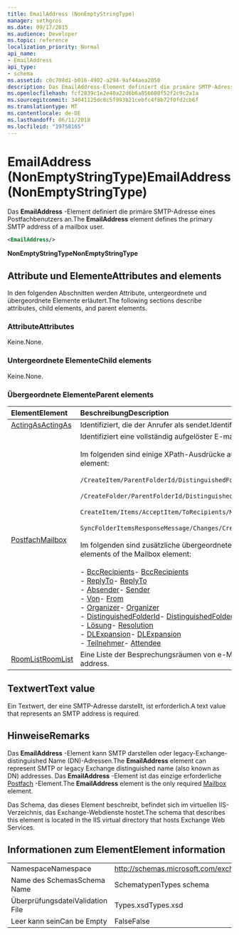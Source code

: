 ```yaml
---
title: EmailAddress (NonEmptyStringType)
manager: sethgros
ms.date: 09/17/2015
ms.audience: Developer
ms.topic: reference
localization_priority: Normal
api_name:
- EmailAddress
api_type:
- schema
ms.assetid: c0c708d1-b016-4902-a294-9af44aea2050
description: Das EmailAddress-Element definiert die primäre SMTP-Adresse eines Postfachbenutzers an.
ms.openlocfilehash: fcf2839c1e2e40a22d6b6a856608f52f2c9c2a1a
ms.sourcegitcommit: 34041125dc8c5f993b21cebfc4f8b72f0fd2cb6f
ms.translationtype: MT
ms.contentlocale: de-DE
ms.lasthandoff: 06/11/2018
ms.locfileid: "19758165"
---
```

# <a name="emailaddress-nonemptystringtype"></a><span data-ttu-id="5d888-103">EmailAddress (NonEmptyStringType)</span><span class="sxs-lookup"><span data-stu-id="5d888-103">EmailAddress (NonEmptyStringType)</span></span>

<span data-ttu-id="5d888-104">Das **EmailAddress** -Element definiert die primäre SMTP-Adresse eines Postfachbenutzers an.</span><span class="sxs-lookup"><span data-stu-id="5d888-104">The **EmailAddress** element defines the primary SMTP address of a mailbox user.</span></span> 
  
```XML
<EmailAddress/>
```

 <span data-ttu-id="5d888-105">**NonEmptyStringType**</span><span class="sxs-lookup"><span data-stu-id="5d888-105">**NonEmptyStringType**</span></span>
## <a name="attributes-and-elements"></a><span data-ttu-id="5d888-106">Attribute und Elemente</span><span class="sxs-lookup"><span data-stu-id="5d888-106">Attributes and elements</span></span>

<span data-ttu-id="5d888-107">In den folgenden Abschnitten werden Attribute, untergeordnete und übergeordnete Elemente erläutert.</span><span class="sxs-lookup"><span data-stu-id="5d888-107">The following sections describe attributes, child elements, and parent elements.</span></span>
  
### <a name="attributes"></a><span data-ttu-id="5d888-108">Attribute</span><span class="sxs-lookup"><span data-stu-id="5d888-108">Attributes</span></span>

<span data-ttu-id="5d888-109">Keine.</span><span class="sxs-lookup"><span data-stu-id="5d888-109">None.</span></span>
  
### <a name="child-elements"></a><span data-ttu-id="5d888-110">Untergeordnete Elemente</span><span class="sxs-lookup"><span data-stu-id="5d888-110">Child elements</span></span>

<span data-ttu-id="5d888-111">Keine.</span><span class="sxs-lookup"><span data-stu-id="5d888-111">None.</span></span>
  
### <a name="parent-elements"></a><span data-ttu-id="5d888-112">Übergeordnete Elemente</span><span class="sxs-lookup"><span data-stu-id="5d888-112">Parent elements</span></span>

|<span data-ttu-id="5d888-113">**Element**</span><span class="sxs-lookup"><span data-stu-id="5d888-113">**Element**</span></span>|<span data-ttu-id="5d888-114">**Beschreibung**</span><span class="sxs-lookup"><span data-stu-id="5d888-114">**Description**</span></span>|
|:-----|:-----|
|[<span data-ttu-id="5d888-115">ActingAs</span><span class="sxs-lookup"><span data-stu-id="5d888-115">ActingAs</span></span>](actingas.md) <br/> |<span data-ttu-id="5d888-116">Identifiziert, die der Anrufer als sendet.</span><span class="sxs-lookup"><span data-stu-id="5d888-116">Identifies who the caller is sending as.</span></span>  <br/> |
|[<span data-ttu-id="5d888-117">Postfach</span><span class="sxs-lookup"><span data-stu-id="5d888-117">Mailbox</span></span>](mailbox.md) <br/> | <span data-ttu-id="5d888-118">Identifiziert eine vollständig aufgelöster E-mail-Adresse.</span><span class="sxs-lookup"><span data-stu-id="5d888-118">Identifies a fully resolved e-mail address.</span></span>  <br/><br/><span data-ttu-id="5d888-119">Im folgenden sind einige XPath-Ausdrücke auf dieses Element:</span><span class="sxs-lookup"><span data-stu-id="5d888-119">The following are some XPath expressions to this element:</span></span><br/><br/>`/CreateItem/ParentFolderId/DistinguishedFolderId/Mailbox`<br/><br/>`/CreateFolder/ParentFolderId/DistinguishedFolderId/Mailbox`<br/><br/>`CreateItem/Items/AcceptItem/ToRecipients/Mailbox`<br/><br/>`SyncFolderItemsResponseMessage/Changes/Create/CalendarItem/ConflictingMeetings/AcceptItem/CcRecipients/Mailbox`<br/><br/><span data-ttu-id="5d888-120">Im folgenden sind zusätzliche übergeordnete Elemente des Postfach-Elements:</span><span class="sxs-lookup"><span data-stu-id="5d888-120">The following are additional parent elements of the Mailbox element:</span></span><br/><br/><span data-ttu-id="5d888-121">- [BccRecipients](bccrecipients.md)</span><span class="sxs-lookup"><span data-stu-id="5d888-121">- [BccRecipients](bccrecipients.md)</span></span> <br/><span data-ttu-id="5d888-122">- [ReplyTo](replyto.md)</span><span class="sxs-lookup"><span data-stu-id="5d888-122">- [ReplyTo](replyto.md)</span></span> <br/><span data-ttu-id="5d888-123">- [Absender](sender.md)</span><span class="sxs-lookup"><span data-stu-id="5d888-123">- [Sender](sender.md)</span></span> <br/><span data-ttu-id="5d888-124">- [Von](from.md)</span><span class="sxs-lookup"><span data-stu-id="5d888-124">- [From](from.md)</span></span> <br/><span data-ttu-id="5d888-125">- [Organizer](organizer.md)</span><span class="sxs-lookup"><span data-stu-id="5d888-125">- [Organizer](organizer.md)</span></span> <br/><span data-ttu-id="5d888-126">- [DistinguishedFolderId](distinguishedfolderid.md)</span><span class="sxs-lookup"><span data-stu-id="5d888-126">- [DistinguishedFolderId](distinguishedfolderid.md)</span></span> <br/><span data-ttu-id="5d888-127">- [Lösung](resolution.md)</span><span class="sxs-lookup"><span data-stu-id="5d888-127">- [Resolution](resolution.md)</span></span> <br/><span data-ttu-id="5d888-128">- [DLExpansion](dlexpansion.md)</span><span class="sxs-lookup"><span data-stu-id="5d888-128">- [DLExpansion](dlexpansion.md)</span></span> <br/><span data-ttu-id="5d888-129">- [Teilnehmer](attendee.md)</span><span class="sxs-lookup"><span data-stu-id="5d888-129">- [Attendee](attendee.md)</span></span> <br/> |
|[<span data-ttu-id="5d888-130">RoomList</span><span class="sxs-lookup"><span data-stu-id="5d888-130">RoomList</span></span>](roomlist.md) <br/> |<span data-ttu-id="5d888-131">Eine Liste der Besprechungsräumen von e-Mail-Adresse identifiziert.</span><span class="sxs-lookup"><span data-stu-id="5d888-131">Identifies a list of meeting rooms by email address.</span></span>  <br/> |
   
## <a name="text-value"></a><span data-ttu-id="5d888-132">Textwert</span><span class="sxs-lookup"><span data-stu-id="5d888-132">Text value</span></span>

<span data-ttu-id="5d888-133">Ein Textwert, der eine SMTP-Adresse darstellt, ist erforderlich.</span><span class="sxs-lookup"><span data-stu-id="5d888-133">A text value that represents an SMTP address is required.</span></span>
  
## <a name="remarks"></a><span data-ttu-id="5d888-134">Hinweise</span><span class="sxs-lookup"><span data-stu-id="5d888-134">Remarks</span></span>

<span data-ttu-id="5d888-135">Das **EmailAddress** -Element kann SMTP darstellen oder legacy-Exchange-distinguished Name (DN)-Adressen.</span><span class="sxs-lookup"><span data-stu-id="5d888-135">The **EmailAddress** element can represent SMTP or legacy Exchange distinguished name (also known as DN) addresses.</span></span> <span data-ttu-id="5d888-136">Das **EmailAddress** -Element ist das einzige erforderliche [Postfach](mailbox.md) -Element.</span><span class="sxs-lookup"><span data-stu-id="5d888-136">The **EmailAddress** element is the only required [Mailbox](mailbox.md) element.</span></span> 
  
<span data-ttu-id="5d888-137">Das Schema, das dieses Element beschreibt, befindet sich im virtuellen IIS-Verzeichnis, das Exchange-Webdienste hostet.</span><span class="sxs-lookup"><span data-stu-id="5d888-137">The schema that describes this element is located in the IIS virtual directory that hosts Exchange Web Services.</span></span>
  
## <a name="element-information"></a><span data-ttu-id="5d888-138">Informationen zum Element</span><span class="sxs-lookup"><span data-stu-id="5d888-138">Element information</span></span>

|||
|:-----|:-----|
|<span data-ttu-id="5d888-139">Namespace</span><span class="sxs-lookup"><span data-stu-id="5d888-139">Namespace</span></span>  <br/> |http://schemas.microsoft.com/exchange/services/2006/types  <br/> |
|<span data-ttu-id="5d888-140">Name des Schemas</span><span class="sxs-lookup"><span data-stu-id="5d888-140">Schema Name</span></span>  <br/> |<span data-ttu-id="5d888-141">Schematypen</span><span class="sxs-lookup"><span data-stu-id="5d888-141">Types schema</span></span>  <br/> |
|<span data-ttu-id="5d888-142">Überprüfungsdatei</span><span class="sxs-lookup"><span data-stu-id="5d888-142">Validation File</span></span>  <br/> |<span data-ttu-id="5d888-143">Types.xsd</span><span class="sxs-lookup"><span data-stu-id="5d888-143">Types.xsd</span></span>  <br/> |
|<span data-ttu-id="5d888-144">Leer kann sein</span><span class="sxs-lookup"><span data-stu-id="5d888-144">Can be Empty</span></span>  <br/> |<span data-ttu-id="5d888-145">False</span><span class="sxs-lookup"><span data-stu-id="5d888-145">False</span></span>  <br/> |
   

